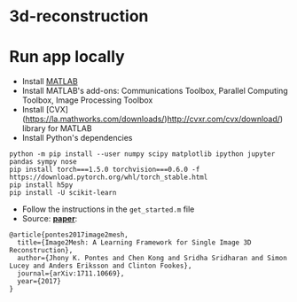 # 3d-reconstruction

# Run app locally
- Install [MATLAB](https://la.mathworks.com/downloads/)
- Install MATLAB's add-ons: Communications Toolbox, Parallel Computing Toolbox, Image Processing Toolbox
- Install [CVX] (https://la.mathworks.com/downloads/)http://cvxr.com/cvx/download/) library for MATLAB
- Install Python's dependencies
```
python -m pip install --user numpy scipy matplotlib ipython jupyter pandas sympy nose
pip install torch===1.5.0 torchvision===0.6.0 -f https://download.pytorch.org/whl/torch_stable.html
pip install h5py
pip install -U scikit-learn
```
- Follow the instructions in the `get_started.m` file
- Source: [**paper**](https://arxiv.org/abs/1711.10669.pdf):
```
@article{pontes2017image2mesh,
  title={Image2Mesh: A Learning Framework for Single Image 3D Reconstruction},
  author={Jhony K. Pontes and Chen Kong and Sridha Sridharan and Simon Lucey and Anders Eriksson and Clinton Fookes},
  journal={arXiv:1711.10669},
  year={2017}
}
```

